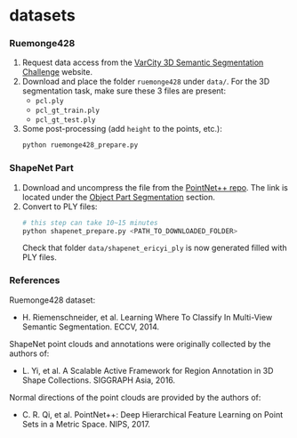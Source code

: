 # datasets

### Ruemonge428
1. Request data access from the [VarCity 3D Semantic Segmentation Challenge](https://varcity.ethz.ch/3dchallenge/) website. 
2. Download and place the folder `ruemonge428` under `data/`. For the 3D segmentation task, make sure these 3 files are present:
    * `pcl.ply`
    * `pcl_gt_train.ply`
    * `pcl_gt_test.ply`
3. Some post-processing (add `height` to the points, etc.): 
    ```bash
    python ruemonge428_prepare.py
    ```

### ShapeNet Part
1. Download and uncompress the file from the [PointNet++ repo](https://github.com/charlesq34/pointnet2).
 The link is located under the [Object Part Segmentation](https://github.com/charlesq34/pointnet2/blob/master/README.md#object-part-segmentation)
section. 
2. Convert to PLY files: 
    ```bash
    # this step can take 10~15 minutes
    python shapenet_prepare.py <PATH_TO_DOWNLOADED_FOLDER>
    ``` 
    Check that folder `data/shapenet_ericyi_ply` is now generated filled with PLY files. 


### References

Ruemonge428 dataset: 
- H. Riemenschneider, et al. Learning Where To Classify In Multi-View Semantic Segmentation. ECCV, 2014. 

ShapeNet point clouds and annotations were originally collected by the authors of: 
- L. Yi, et al. A Scalable Active Framework for Region Annotation in 3D Shape Collections. SIGGRAPH Asia, 2016.

Normal directions of the point clouds are provided by the authors of: 
- C. R. Qi, et al. PointNet++: Deep Hierarchical Feature Learning on Point Sets in a Metric Space. NIPS, 2017. 
